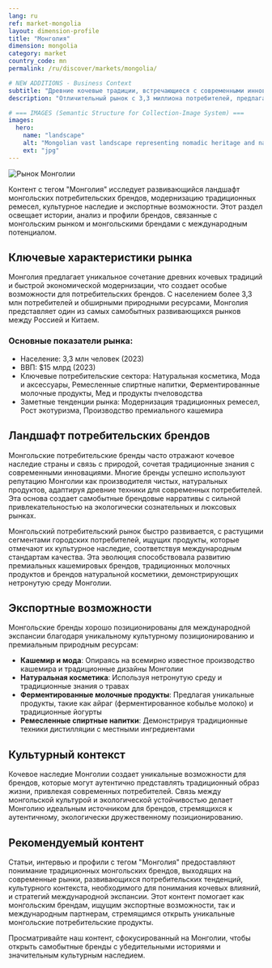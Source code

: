 ```yaml
---
lang: ru
ref: market-mongolia
layout: dimension-profile
title: "Монголия"
dimension: mongolia
category: market
country_code: mn
permalink: /ru/discover/markets/mongolia/

# NEW ADDITIONS - Business Context
subtitle: "Древние кочевые традиции, встречающиеся с современными инновациями между Россией и Китаем с нетронутыми природными ресурсами"
description: "Отличительный рынок с 3,3 миллиона потребителей, предлагающий всемирно известный кашемир, уникальные кисломолочные продукты и экологически ответственное позиционирование."

# === IMAGES (Semantic Structure for Collection-Image System) ===
images:
  hero:
    name: "landscape"
    alt: "Mongolian vast landscape representing nomadic heritage and natural purity"
    ext: "jpg"
---
```


![Рынок Монголии](/assets/images/dimensions/markets/mongolia.jpg)

Контент с тегом "Монголия" исследует развивающийся ландшафт монгольских потребительских брендов, модернизацию традиционных ремесел, культурное наследие и экспортные возможности. Этот раздел освещает истории, анализ и профили брендов, связанные с монгольским рынком и монгольскими брендами с международным потенциалом.

## Ключевые характеристики рынка

Монголия предлагает уникальное сочетание древних кочевых традиций и быстрой экономической модернизации, что создает особые возможности для потребительских брендов. С населением более 3,3 млн потребителей и обширными природными ресурсами, Монголия представляет один из самых самобытных развивающихся рынков между Россией и Китаем.

### Основные показатели рынка:
- Население: 3,3 млн человек (2023)
- ВВП: $15 млрд (2023)
- Ключевые потребительские сектора: Натуральная косметика, Мода и аксессуары, Ремесленные спиртные напитки, Ферментированные молочные продукты, Мед и продукты пчеловодства
- Заметные тенденции рынка: Модернизация традиционных ремесел, Рост экотуризма, Производство премиального кашемира

## Ландшафт потребительских брендов

Монгольские потребительские бренды часто отражают кочевое наследие страны и связь с природой, сочетая традиционные знания с современными инновациями. Многие бренды успешно используют репутацию Монголии как производителя чистых, натуральных продуктов, адаптируя древние техники для современных потребителей. Эта основа создает самобытные брендовые нарративы с сильной привлекательностью на экологически сознательных и люксовых рынках.

Монгольский потребительский рынок быстро развивается, с растущими сегментами городских потребителей, ищущих продукты, которые отмечают их культурное наследие, соответствуя международным стандартам качества. Эта эволюция способствовала развитию премиальных кашемировых брендов, традиционных молочных продуктов и брендов натуральной косметики, демонстрирующих нетронутую среду Монголии.

## Экспортные возможности

Монгольские бренды хорошо позиционированы для международной экспансии благодаря уникальному культурному позиционированию и премиальным природным ресурсам:

- **Кашемир и мода**: Опираясь на всемирно известное производство кашемира и традиционные дизайны Монголии
- **Натуральная косметика**: Используя нетронутую среду и традиционные знания о травах
- **Ферментированные молочные продукты**: Предлагая уникальные продукты, такие как айраг (ферментированное кобылье молоко) и традиционные йогурты
- **Ремесленные спиртные напитки**: Демонстрируя традиционные техники дистилляции с местными ингредиентами

## Культурный контекст

Кочевое наследие Монголии создает уникальные возможности для брендов, которые могут аутентично представлять традиционный образ жизни, привлекая современных потребителей. Связь между монгольской культурой и экологической устойчивостью делает Монголию идеальным источником для брендов, стремящихся к аутентичному, экологически дружественному позиционированию.

## Рекомендуемый контент

Статьи, интервью и профили с тегом "Монголия" предоставляют понимание традиционных монгольских брендов, выходящих на современные рынки, развивающихся потребительских тенденций, культурного контекста, необходимого для понимания кочевых влияний, и стратегий международной экспансии. Этот контент помогает как монгольским брендам, ищущим экспортные возможности, так и международным партнерам, стремящимся открыть уникальные монгольские потребительские продукты.

Просматривайте наш контент, сфокусированный на Монголии, чтобы открыть самобытные бренды с убедительными историями и значительным культурным наследием.